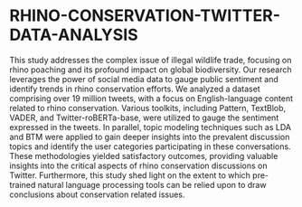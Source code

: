 # RHINO-CONSERVATION-TWITTER-DATA-ANALYSIS

This study addresses the complex issue of illegal wildlife trade, focusing on rhino poaching and its profound impact on global biodiversity. Our research leverages
the power of social media data to gauge public sentiment and identify trends in rhino conservation efforts. We analyzed a dataset comprising over 19 million
tweets, with a focus on English-language content related to rhino conservation. Various toolkits, including Pattern, TextBlob, VADER, and Twitter-roBERTa-base, were utilized to gauge the sentiment expressed in the tweets. In parallel, topic modeling techniques such as LDA and BTM were applied to gain deeper insights into the prevalent discussion topics and identify the user categories participating in these conversations. These methodologies yielded satisfactory outcomes, providing valuable insights into the critical aspects of rhino conservation
discussions on Twitter. Furthermore, this study shed light on the extent to which pre-trained natural language processing tools can be relied upon to draw conclusions about conservation related issues.
